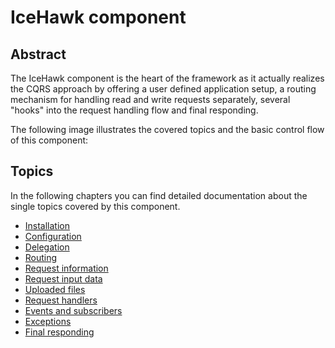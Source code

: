 # IceHawk component

## Abstract

The IceHawk component is the heart of the framework as it actually realizes the CQRS approach by offering
a user defined application setup, a routing mechanism for handling read and write requests separately, several "hooks" 
into the request handling flow and final responding.
 
The following image illustrates the covered topics and the basic control flow of this component:

## Topics

In the following chapters you can find detailed documentation about the single topics covered by this component.

* [Installation](/docs/icehawk/installation.html)
* [Configuration](/docs/icehawk/configuration.html)
* [Delegation](/docs/icehawk/configuration.html)
* [Routing](/docs/icehawk/routing.html)
* [Request information](/docs/icehawk/request-information.html)
* [Request input data](/docs/icehawk/request-input-data.html)
* [Uploaded files](/docs/icehawk/uploaded-files.html)
* [Request handlers](/docs/icehawk/request-handlers.html)
* [Events and subscribers](/docs/icehawk/events-and-subscribers.html)
* [Exceptions](/docs/icehawk/exceptions.html)
* [Final responding](/docs/icehawk/final-responding.html)
